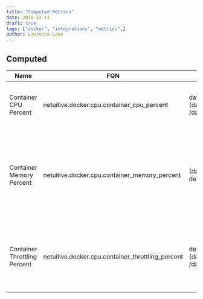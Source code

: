 ```yaml
---
title: "Computed Metrics"
date: 2018-12-11
draft: true
tags: ["docker", "integrations", "metrics",]
author: Lawrence Lane
---
```


##  Computed

| Name                         | FQN                                               | Computation                                                                                                                                                   | Units   | Min | Max | BASE | CORR | Description                                                                                            |
|------------------------------|---------------------------------------------------|---------------------------------------------------------------------------------------------------------------------------------------------------------------|---------|-----|-----|------|------|--------------------------------------------------------------------------------------------------------|
| Container CPU Percent        | netuitive.docker.cpu.container_cpu_percent        | data[‘cpu.system_cpu_usage’].actual == 0 ? 0 :(data[‘cpu.cpu_usage.total_usage’].actual /data[‘cpu.system_cpu_usage’].actual) * 100                           | percent | 0   | 100 | yes  | yes  | The percentage of total CPU being used by the container.                                               |
| Container Memory Percent     | netuitive.docker.cpu.container_memory_percent     | (data[‘memory.usage’].actual / data[‘memory.limit’].actual) * 100                                                                                             | percent | 0   | 100 | yes  | yes  | The amount of memory in use by the container, expressed as a percentage of the memory available to it. |
| Container Throttling Percent | netuitive.docker.cpu.container_throttling_percent | data[‘cpu.throttling_data.periods’].actual == 0 ? 0 :(data[‘cpu.throttling_data.throttled_periods’].actual /data[‘cpu.throttling_data.periods’].actual) * 100 | percent | 0   | 100 | yes  | yes  | The percentage of periods that the container spent having its CPU usage throttled.                     |
